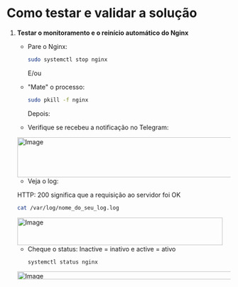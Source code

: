 # Como testar e validar a solução

1. **Testar o monitoramento e o reinício automático do Nginx**  
   - Pare o Nginx:  
     ```bash
     sudo systemctl stop nginx
     ```
     E/ou
     
   - "Mate" o processo:  
     ```bash
     sudo pkill -f nginx
     ```
     Depois:
     
   - Verifique se recebeu a notificação no Telegram:
     
   <img width="582" height="90" alt="Image" src="https://github.com/user-attachments/assets/4fa32979-b686-4adf-a815-3743eeb4796d" />


   - Veja o log:
     
   HTTP: 200 significa que a requisição ao servidor foi OK
   
     ```bash
     cat /var/log/nome_do_seu_log.log
     ```
     
   <img width="462" height="62" alt="Image" src="https://github.com/user-attachments/assets/75c32ac7-c32d-45cf-a2d6-16a06b11d318" />


   - Cheque o status:
   Inactive = inativo e active = ativo
     ```bash
     systemctl status nginx
     ```


   <img width="625" height="18" alt="Image" src="https://github.com/user-attachments/assets/43533510-d8cb-4e12-97dc-c7dd04288049" />
     
